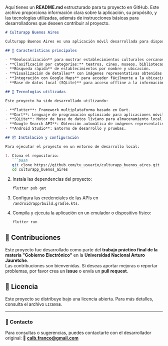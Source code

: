 Aquí tienes un **README.md** estructurado para tu proyecto en GitHub. Este archivo proporciona información clara sobre la aplicación, su propósito, y las tecnologías utilizadas, además de instrucciones básicas para desarrolladores que deseen contribuir al proyecto.

```markdown
# Culturapp Buenos Aires

Culturapp Buenos Aires es una aplicación móvil desarrollada para dispositivos Android, cuyo propósito es facilitar el acceso a información sobre establecimientos culturales en la **Provincia de Buenos Aires**. Su creación surge de la oportunidad de aprovechar los **datos abiertos** publicados por el Gobierno de la Provincia de Buenos Aires a través de su plataforma [Datos Abiertos PBA](https://datosgba.gob.ar/).

## 📌 Características principales

- **Geolocalización** para mostrar establecimientos culturales cercanos.
- **Clasificación por categorías:** teatros, cines, museos, bibliotecas y otros espacios.
- **Búsqueda rápida** de establecimientos por nombre y ubicación.
- **Visualización de detalles** con imágenes representativas obtenidas de fuentes abiertas.
- **Integración con Google Maps** para acceder fácilmente a la ubicación de cada sitio.
- **Base de datos local (SQLite)** para acceso offline a la información.

## 🚀 Tecnologías utilizadas

Este proyecto ha sido desarrollado utilizando:

- **Flutter**: Framework multiplataforma basado en Dart.
- **Dart**: Lenguaje de programación optimizado para aplicaciones móviles.
- **SQLite**: Motor de base de datos liviano para almacenamiento local.
- **Google Search API**: Obtención automática de imágenes representativas de establecimientos.
- **Android Studio**: Entorno de desarrollo y pruebas.

## 📦 Instalación y configuración

Para ejecutar el proyecto en un entorno de desarrollo local:

1. Clona el repositorio:
   ```bash
   git clone https://github.com/tu_usuario/culturapp_buenos_aires.git
   cd culturapp_buenos_aires
   ```

2. Instala las dependencias del proyecto:
   ```bash
   flutter pub get
   ```

3. Configura las credenciales de las APIs en `/android/app/build.gradle.kts`.

4. Compila y ejecuta la aplicación en un emulador o dispositivo físico:
   ```bash
   flutter run
   ```

## 📌 Contribuciones

Este proyecto fue desarrollado como parte del **trabajo práctico final de la materia "Gobierno Electrónico"** en la **Universidad Nacional Arturo Jauretche**.  
Las contribuciones son bienvenidas. Si deseas aportar mejoras o reportar problemas, por favor crea un **issue** o envía un **pull request**.

## 🔗 Licencia

Este proyecto se distribuye bajo una licencia abierta. Para más detalles, consulta el archivo `LICENSE`.

---
### 📧 Contacto

Para consultas o sugerencias, puedes contactarte con el desarrollador original:
📩 **calb.franco@gmail.com**
```
